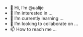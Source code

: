 - 👋 Hi, I’m @ualije
- 👀 I’m interested in ...
- 🌱 I’m currently learning ...
- 💞️ I’m looking to collaborate on ...
- 📫 How to reach me ...

<!---
ualije/ualije is a ✨ special ✨ repository because its `README.md` (this file) appears on your GitHub profile.
You can click the Preview link to take a look at your changes.
--->
